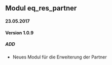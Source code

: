 ## Modul eq_res_partner

#### 23.05.2017
#### Version 1.0.9
##### ADD
- Neues Modul für die Erweiterung der Partner

